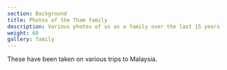 ```yaml
---
section: Background
title: Photos of the Tham family
description: Various photos of us as a family over the last 15 years
weight: 60
gallery: family
---
```

These have been taken on various trips to Malaysia.

